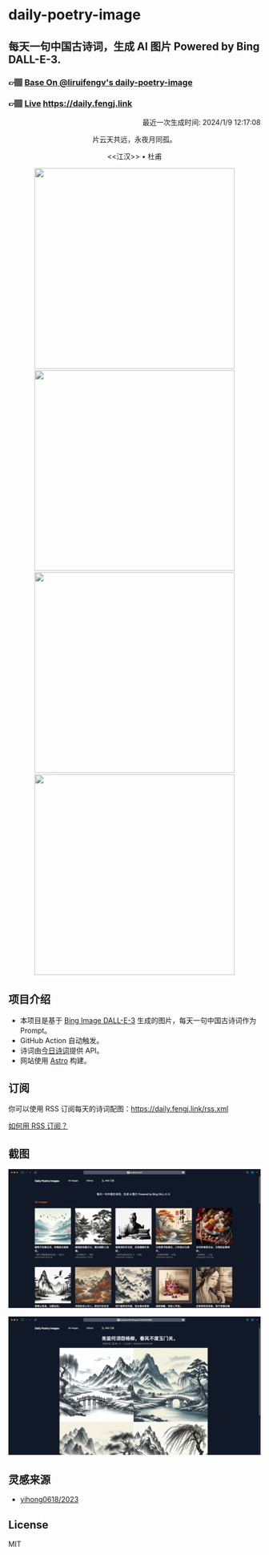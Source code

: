 
# daily-poetry-image

## 每天一句中国古诗词，生成 AI 图片 Powered by Bing DALL-E-3.

### 👉🏽 [Base On @liruifengv's daily-poetry-image](https://github.com/liruifengv/daily-poetry-image)

### 👉🏽 [Live](https://daily.fengj.link) https://daily.fengj.link

<p align="right">
  最近一次生成时间: 2024/1/9 12:17:08
</p>
<p align="center">
片云天共远，永夜月同孤。
</p>
<p align="center">
<<江汉>> • 杜甫
</p>
<p align="center">
<img src="https://tse2.mm.bing.net/th/id/OIG.gjAv9F4yg0Ub9.5zJhW_" height="400" width="400" />
<img src="https://tse2.mm.bing.net/th/id/OIG.UjsL1WJ5kDKpo51X57O7" height="400" width="400" />
<img src="https://tse2.mm.bing.net/th/id/OIG.ovzrTNW5FVhSOfAeVTaz" height="400" width="400" />
<img src="https://tse4.mm.bing.net/th/id/OIG.9uTZzXKAaMICRwo_IogZ" height="400" width="400" />
</p>

## 项目介绍

-   本项目是基于 [Bing Image DALL-E-3](https://www.bing.com/images/create) 生成的图片，每天一句中国古诗词作为 Prompt。
-   GitHub Action 自动触发。
-   诗词由[今日诗词](https://www.jinrishici.com/)提供 API。
-   网站使用 [Astro](https://astro.build) 构建。

## 订阅

你可以使用 RSS 订阅每天的诗词配图：https://daily.fengj.link/rss.xml

[如何用 RSS 订阅？](https://zhuanlan.zhihu.com/p/55026716)

## 截图

![图片列表](./screenshots/Snipaste_2023-12-28_21-00-26.png)

![图片详情](./screenshots/Snipaste_2023-12-28_21-00-53.png)

## 灵感来源

-   [yihong0618/2023](https://github.com/yihong0618/2023)

## License

MIT
